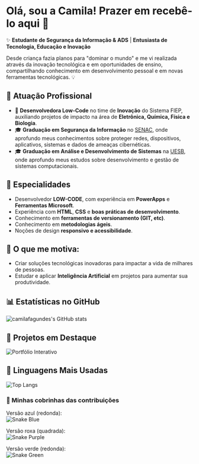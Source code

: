 # Olá, sou a Camila! Prazer em recebê-lo aqui 👋

✨ **Estudante de Segurança da Informação & ADS** | **Entusiasta de Tecnologia, Educação e Inovação**

Desde criança fazia planos para "dominar o mundo" e me vi realizada através da inovação tecnológica e em oportunidades de ensino, compartilhando conhecimento em desenvolvimento pessoal e em novas ferramentas tecnológicas. 💡

## 🏢 **Atuação Profissional**
- 🚀 **Desenvolvedora Low-Code** no time de **Inovação** do Sistema FIEP, auxiliando projetos de impacto na área de **Eletrônica, Química, Física e Biologia**.
- 🎓 **Graduação em Segurança da Informação** no [SENAC](https://www.sp.senac.br/), onde aprofundo meus conhecimentos sobre proteger redes, dispositivos, aplicativos, sistemas e dados de ameaças cibernéticas.
- 🎓 **Graduação em Análise e Desenvolvimento de Sistemas** na [UESB](https://www.uesb.br/), onde aprofundo meus estudos sobre desenvolvimento e gestão de sistemas computacionais.

## 📱 **Especialidades**
- Desenvolvedor **LOW-CODE**, com experiência em **PowerApps** e **Ferramentas Microsoft**.
- Experiência com **HTML**, **CSS** e **boas práticas de desenvolvimento**.
- Conhecimento em **ferramentas de versionamento (GIT, etc)**.
- Conhecimento em **metodologias ágeis**.
- Noções de design **responsivo e acessibilidade**.

## 🚀 **O que me motiva:**
- Criar soluções tecnológicas inovadoras para impactar a vida de milhares de pessoas.
- Estudar e aplicar **Inteligência Artificial** em projetos para aumentar sua produtividade.

## 📊 **Estatísticas no GitHub**

![camilafagundes's GitHub stats](https://github-readme-stats.vercel.app/api?username=camilafagundes&show_icons=true&theme=dark)

## 📌 **Projetos em Destaque**

![Portfólio Interativo](https://github.com/camilafagundes/PortfolioProz.git)

## 🚀 **Linguagens Mais Usadas**

![Top Langs](https://github-readme-stats.vercel.app/api/top-langs/?username=camilafagundes&layout=compact&theme=dark)

### 🐍 Minhas cobrinhas das contribuições

Versão azul (redonda):  
![Snake Blue](https://github.com/camilafagundes/camilafagundes/blob/output/github-contribution-grid-snake-blue-round.svg)

Versão roxa (quadrada):  
![Snake Purple](https://github.com/camilafagundes/camilafagundes/blob/output/github-contribution-grid-snake-purple-square.svg)

Versão verde (redonda):  
![Snake Green](https://github.com/camilafagundes/camilafagundes/blob/output/github-contribution-grid-snake-green-round.svg)
